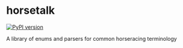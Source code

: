# horsetalk

[![PyPI version](https://badge.fury.io/py/horsetalk.svg)](https://badge.fury.io/py/horsetalk)

A library of enums and parsers for common horseracing terminology
